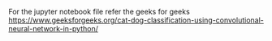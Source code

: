 For the jupyter notebook file refer the geeks for geeks https://www.geeksforgeeks.org/cat-dog-classification-using-convolutional-neural-network-in-python/
